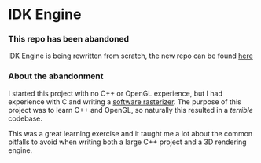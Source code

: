 # IDK Engine

### This repo has been abandoned
IDK Engine is being rewritten from scratch, the new repo can be found [here](https://github.com/mellic03/IDKGameEngine)


### About the abandonment
I started this project with no C++ or OpenGL experience, but I had experience with C and writing a [software rasterizer](https://github.com/mellic03/software-renderer). The purpose of this project was to learn C++ and OpenGL, so naturally this resulted in a *terrible* codebase.

This was a great learning exercise and it taught me a lot about the common pitfalls to avoid when writing both a large C++ project and a 3D rendering engine.

